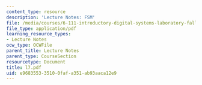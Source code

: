 ```yaml
---
content_type: resource
description: 'Lecture Notes: FSM'
file: /media/courses/6-111-introductory-digital-systems-laboratory-fall-2002/e968355335100fafa351ab93aaca12e9_l7.pdf
file_type: application/pdf
learning_resource_types:
- Lecture Notes
ocw_type: OCWFile
parent_title: Lecture Notes
parent_type: CourseSection
resourcetype: Document
title: l7.pdf
uid: e9683553-3510-0faf-a351-ab93aaca12e9
---
```


